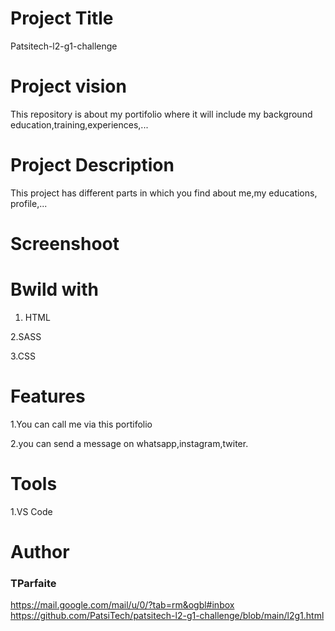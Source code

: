 # Project Title
Patsitech-l2-g1-challenge
# Project vision
This repository is about my portifolio where it will include my background education,training,experiences,...
# Project Description
This project has different parts in which you find about me,my educations, profile,...
# Screenshoot

# Bwild with
1. HTML

2.SASS

3.CSS
# Features
1.You can call me via this portifolio

2.you can send a message on whatsapp,instagram,twiter.
# Tools
1.VS Code
# Author
### TParfaite
<https://mail.google.com/mail/u/0/?tab=rm&ogbl#inbox>
<https://github.com/PatsiTech/patsitech-l2-g1-challenge/blob/main/l2g1.html>


